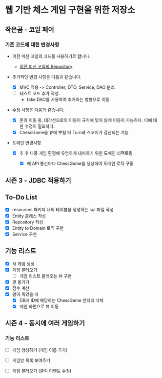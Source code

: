 # 웹 기반 체스 게임 구현을 위한 저장소
## 작은곰 - 코일 페어
### 기존 코드에 대한 변경사항

- 이전 미션 코일의 코드를 사용하기로 합니다.

    - [이전 미션 코일의 Repository](https://github.com/slowcoyle/java-chess)
- 추가적인 변경 사항은 다음과 같습니다.
    
    - [x] MVC 적용 -> Controller, DTO, Service, DAO 분리.
    - [ ] 테스트 코드 추가 작성.
        - fake DAO를 사용하여 추가하는 방향으로 이동.

- 수정 사항은 다음과 같습니다.

    - [x] 폰의 이동 중, 대각선으로의 이동이 규칙에 맞지 않게 이동이 가능하다. 이에 대한 수정이 필요하다.
    - [x] ChessGame을 뷰에 뿌릴 때 Turn과 스코어가 갱신되는 기능 
    
- 도메인 변경사항

    - [x] 추 후 다중 게임 환경에 유연하게 대처하기 위한 도메인 리팩토링
        - [x] 매 API 통신마다 ChessGame을 생성하여 도메인 로직 구동 
        
        
## 시즌 3 - JDBC 적용하기

## To-Do List

 - [x] resources 패키지 내의 테이블을 생성하는 sql 파일 작성
 - [x] Entity 클래스 작성
 - [x] Repository 작성
 - [x] Entity to Domain 로직 구현
 - [x] Service 구현

## 기능 리스트
 - [x] 새 게임 생성
 - [x] 게임 불러오기
    - [ ] 게임 리스트 불러오는 뷰 구현
 - [x] 말 옮기기
 - [x] 점수 계산
 - [x] 왕이 죽었을 때
    - [x] DB에 ID에 해당하는 ChessGame 엔티티 삭제
    - [x] 메인 화면으로 뷰 이동
    
## 시즌 4 - 동시에 여러 게임하기

### 기능 리스트
 - [ ] 게임 생성하기 (게임 이름 추가)
 - [ ] 게임방 목록 보여주기
 - [ ] 게임 불러오기 (클릭 이벤트 수정)
     